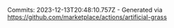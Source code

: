 Commits: 2023-12-13T20:48:10.757Z - Generated via https://github.com/marketplace/actions/artificial-grass
<br>
